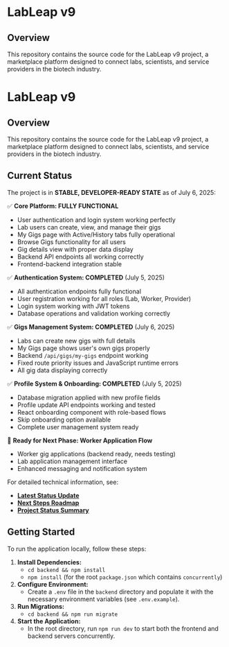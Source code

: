 # LabLeap v9

## Overview

This repository contains the source code for the LabLeap v9 project, a marketplace platform designed to connect labs, scientists, and service providers in the biotech industry.

# LabLeap v9

## Overview

This repository contains the source code for the LabLeap v9 project, a marketplace platform designed to connect labs, scientists, and service providers in the biotech industry.

## Current Status

The project is in **STABLE, DEVELOPER-READY STATE** as of July 6, 2025:

✅ **Core Platform: FULLY FUNCTIONAL**
- User authentication and login system working perfectly
- Lab users can create, view, and manage their gigs
- My Gigs page with Active/History tabs fully operational
- Browse Gigs functionality for all users
- Gig details view with proper data display
- Backend API endpoints all working correctly
- Frontend-backend integration stable

✅ **Authentication System: COMPLETED** (July 5, 2025)
- All authentication endpoints fully functional
- User registration working for all roles (Lab, Worker, Provider)
- Login system working with JWT tokens
- Database operations and validation working correctly

✅ **Gigs Management System: COMPLETED** (July 6, 2025)
- Labs can create new gigs with full details
- My Gigs page shows user's own gigs properly
- Backend `/api/gigs/my-gigs` endpoint working
- Fixed route priority issues and JavaScript runtime errors
- All gig data displaying correctly

✅ **Profile System & Onboarding: COMPLETED** (July 5, 2025)
- Database migration applied with new profile fields
- Profile update API endpoints working and tested
- React onboarding component with role-based flows
- Skip onboarding option available
- Complete user management system ready

🔄 **Ready for Next Phase: Worker Application Flow**
- Worker gig applications (backend ready, needs testing)
- Lab application management interface
- Enhanced messaging and notification system

For detailed technical information, see:
- [**Latest Status Update**](STATUS_UPDATE_2025-07-06_CRITICAL_FIXES.md)
- [**Next Steps Roadmap**](NEXT_STEPS_ROADMAP.md)
- [**Project Status Summary**](PROJECT_STATUS_SUMMARY.md)

## Getting Started

To run the application locally, follow these steps:

1.  **Install Dependencies:**
    *   `cd backend && npm install`
    *   `npm install` (for the root `package.json` which contains `concurrently`)
2.  **Configure Environment:**
    *   Create a `.env` file in the `backend` directory and populate it with the necessary environment variables (see `.env.example`).
3.  **Run Migrations:**
    *   `cd backend && npm run migrate`
4.  **Start the Application:**
    *   In the root directory, run `npm run dev` to start both the frontend and backend servers concurrently.
